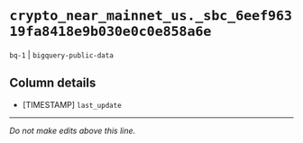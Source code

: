 # `crypto_near_mainnet_us._sbc_6eef96319fa8418e9b030e0c0e858a6e`
`bq-1` | `bigquery-public-data`

## Column details
* [TIMESTAMP] `last_update`

-------------------------------------------------------------------------------
*Do not make edits above this line.*
